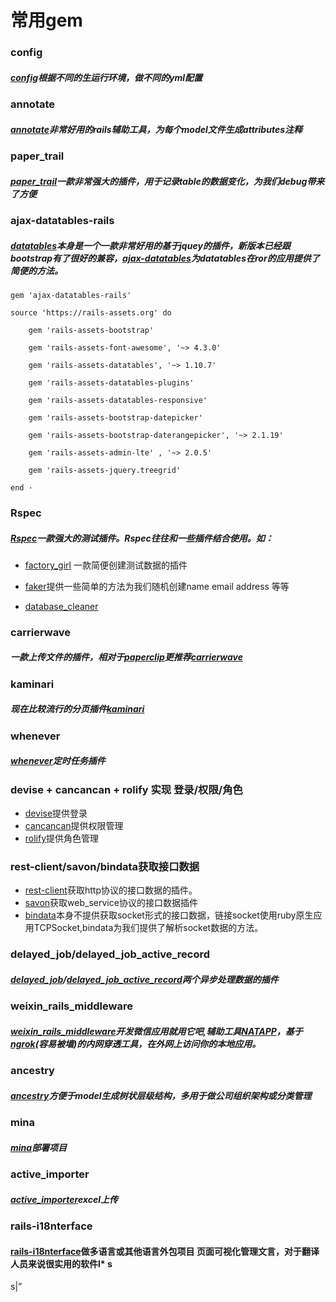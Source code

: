 # 常用gem

### config
##### [config](https://github.com/railsconfig/config)根据不同的生运行环境，做不同的yml配置

### annotate
##### [annotate](https://github.com/ctran/annotate_models)非常好用的rails辅助工具，为每个model文件生成attributes注释

### paper_trail
##### [paper_trail]()一款非常强大的插件，用于记录table的数据变化，为我们debug带来了方便


### ajax-datatables-rails
##### [datatables](http://datatables.club/)本身是一个一款非常好用的基于jquey的插件，新版本已经跟bootstrap有了很好的兼容，[ajax-datatables](https://github.com/antillas21/ajax-datatables-rails)为datatables在ror的应用提供了简便的方法。

	gem 'ajax-datatables-rails'

  	source 'https://rails-assets.org' do

  		gem 'rails-assets-bootstrap'
  
  		gem 'rails-assets-font-awesome', '~> 4.3.0'
  
  		gem 'rails-assets-datatables', '~> 1.10.7'
  
  		gem 'rails-assets-datatables-plugins'
  
  		gem 'rails-assets-datatables-responsive'
  
  		gem 'rails-assets-bootstrap-datepicker'
  
  		gem 'rails-assets-bootstrap-daterangepicker', '~> 2.1.19'
    
  		gem 'rails-assets-admin-lte' , '~> 2.0.5'
  
  		gem 'rails-assets-jquery.treegrid'
  
	end ·
	
	
### Rspec
##### [Rspec](https://github.com/rspec/rspec)一款强大的测试插件。Rspec往往和一些插件结合使用。如：

* [factory_girl](https://github.com/thoughtbot/factory_girl)  一款简便创建测试数据的插件

* [faker](https://github.com/stympy/faker)提供一些简单的方法为我们随机创建name email address 等等

* [database_cleaner](https://github.com/DatabaseCleaner/database_cleaner) 


### carrierwave
##### 一款上传文件的插件，相对于[paperclip](https://github.com/thoughtbot/paperclip)更推荐[carrierwave](https://github.com/carrierwaveuploader/carrierwave)


### kaminari
##### 现在比较流行的分页插件[kaminari](https://github.com/amatsuda/kaminari)



###  whenever
##### [whenever](https://github.com/javan/whenever)定时任务插件

### devise + cancancan + rolify 实现 登录/权限/角色
* [devise](https://github.com/plataformatec/devise)提供登录
* [cancancan](https://github.com/CanCanCommunity/cancancan)提供权限管理
* [rolify](https://github.com/RolifyCommunity/rolify)提供角色管理

### rest-client/savon/bindata获取接口数据
* [rest-client](https://github.com/rest-client/rest-client)获取http协议的接口数据的插件。
* [savon](https://github.com/savonrb/savon)获取web_service协议的接口数据插件
* [bindata](https://github.com/dmendel/bindata)本身不提供获取socket形式的接口数据，链接socket使用ruby原生应用TCPSocket,bindata为我们提供了解析socket数据的方法。


### delayed_job/delayed_job_active_record

##### [delayed_job](https://github.com/tobi/delayed_job)/[delayed_job_active_record](https://github.com/collectiveidea/delayed_job)两个异步处理数据的插件

### weixin_rails_middleware

##### [weixin_rails_middleware](https://github.com/lanrion/weixin_rails_middleware)开发微信应用就用它吧,辅助工具[NATAPP](https://natapp.cn/#about)，基于[ngrok](https://www.npmjs.com/package/ngrok)(容易被墙)的内网穿透工具，在外网上访问你的本地应用。

### ancestry
##### [ancestry](https://github.com/stefankroes/ancestry)方便于model生成树状层级结构，多用于做公司组织架构或分类管理


### mina
##### [mina](https://github.com/mina-deploy/mina)部署项目

### active_importer
##### [active_importer](https://github.com/continuum/active_importer)excel上传

### rails-i18nterface
#### [rails-i18nterface](https://github.com/mose/rails-i18nterface)做多语言或其他语言外包项目 页面可视化管理文言，对于翻译人员来说很实用的软件l* s
s|”